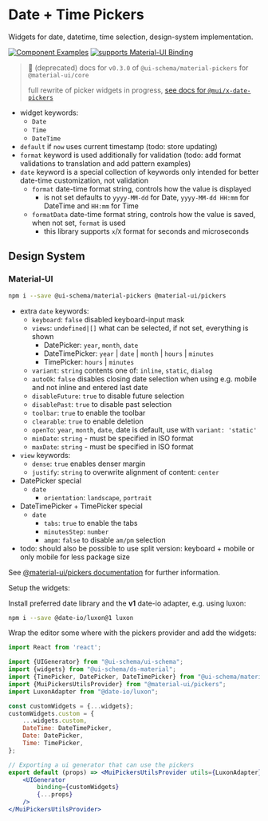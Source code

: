 # Date + Time Pickers

Widgets for date, datetime, time selection, design-system implementation.

[![Component Examples](https://img.shields.io/badge/Examples-green?labelColor=1d3d39&color=1a6754&logoColor=ffffff&style=flat-square)](#demo-ui-generator) [![supports Material-UI Binding](https://img.shields.io/badge/Material-green?labelColor=1a237e&color=0d47a1&logoColor=ffffff&style=flat-square&logo=mui)](#material-ui)

>
> 🚧 (deprecated) docs for `v0.3.0` of `@ui-schema/material-pickers` for `@material-ui/core`
>
> full rewrite of picker widgets in progress, [see docs for `@mui/x-date-pickers`](/docs/material-pickers/Overview)
>

- widget keywords:
    - `Date`
    - `Time`
    - `DateTime`
- `default` if `now` uses current timestamp (todo: store updating)
- `format` keyword is used additionally for validation (todo: add format validations to translation and add pattern examples)
- `date` keyword is a special collection of keywords only intended for better date-time customization, not validation
    - `format` date-time format string, controls how the value is displayed
        - is not set defaults to `yyyy-MM-dd` for Date, `yyyy-MM-dd HH:mm` for DateTime and `HH:mm` for Time
    - `formatData` date-time format string, controls how the value is saved, when not set, `format` is used
        - this library supports `x`/`X` format for seconds and microseconds

## Design System

### Material-UI

```bash
npm i --save @ui-schema/material-pickers @material-ui/pickers
```

- extra `date` keywords:
    - `keyboard`: `false` disabled keyboard-input mask
    - `views`: `undefined|[]` what can be selected, if not set, everything is shown
        - DatePicker: `year`, `month`, `date`
        - DateTimePicker: `year` | `date` | `month` | `hours` | `minutes`
        - TimePicker: `hours` | `minutes`
    - `variant`: `string` contents one of: `inline`, `static`, `dialog`
    - `autoOk`: `false` disables closing date selection when using e.g. mobile and not inline and entered last date
    - `disableFuture`: `true` to disable future selection
    - `disablePast`: `true` to disable past selection
    - `toolbar`: `true` to enable the toolbar
    - `clearable`: `true` to enable deletion
    - `openTo`: `year`, `month`, `date`, date is default, use with `variant: 'static'`
    - `minDate`: `string` - must be specified in ISO format
    - `maxDate`: `string` - must be specified in ISO format
- `view` keywords:
    - `dense`: `true` enables denser margin
    - `justify`: `string` to overwrite alignment of content: `center`
- DatePicker special
    - `date`
        - `orientation`: `landscape`, `portrait`
- DateTimePicker + TimePicker special
    - `date`
        - `tabs`: `true` to enable the tabs
        - `minutesStep`: `number`
        - `ampm`: `false` to disable `am/pm` selection
- todo: should also be possible to use split version: keyboard + mobile or only mobile for less package size

See [@material-ui/pickers documentation](https://material-ui-pickers.dev) for further information.

Setup the widgets:

Install preferred date library and the **v1** date-io adapter, e.g. using luxon:

```bash
npm i --save @date-io/luxon@1 luxon
```

Wrap the editor some where with the pickers provider and add the widgets:

```jsx harmony
import React from 'react';

import {UIGenerator} from "@ui-schema/ui-schema";
import {widgets} from "@ui-schema/ds-material";
import {TimePicker, DatePicker, DateTimePicker} from "@ui-schema/material-pickers";
import {MuiPickersUtilsProvider} from "@material-ui/pickers";
import LuxonAdapter from "@date-io/luxon";

const customWidgets = {...widgets};
customWidgets.custom = {
    ...widgets.custom,
    DateTime: DateTimePicker,
    Date: DatePicker,
    Time: TimePicker,
};

// Exporting a ui generator that can use the pickers
export default (props) => <MuiPickersUtilsProvider utils={LuxonAdapter}>
    <UIGenerator
        binding={customWidgets}
        {...props}
    />
</MuiPickersUtilsProvider>
```

